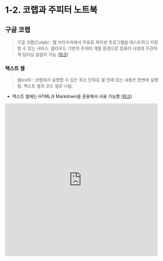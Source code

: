 # 1-2. 코랩과 주피터 노트북

## 구글 코랩

>구글 코랩(Colab) : 웹 브라우저에서 무료로 파이썬 프로그램을 테스트하고 저장할 수 있는 서비스. 클라우드 기반의 주피터 개발 환경으로 컴퓨터 사양과 무관하게 딥러닝 실습이 가능 ([링크](https://colab.google/))

### 텍스트 셀
>셀(cell) : 코랩에서 실행할 수 있는 최소 단위로 셀 안에 있는 내용은 한번에 실행됨. 텍스트 셀과 코드 셀로 나뉨.

- 텍스트 셀에는 HTML과 Markdown을 혼용해서 사용 가능함 ([링크](https://www.google.co.kr/books/edition/%ED%98%BC%EC%9E%90_%EA%B3%B5%EB%B6%80%ED%95%98%EB%8A%94_%EB%A8%B8%EC%8B%A0%EB%9F%AC%EB%8B%9D+%EB%94%A5%EB%9F%AC/9Q0REAAAQBAJ?hl=ko&gbpv=1&dq=%EA%B5%AC%EA%B8%80+%EC%BD%94%EB%9E%A9+%ED%85%8D%EC%8A%A4%ED%8A%B8+%EC%85%80%EC%97%90+%EC%82%AC%EC%9A%A9%ED%95%A0+%EC%88%98+%EC%9E%88%EB%8A%94+%EB%A7%88%ED%81%AC%EB%8B%A4%EC%9A%B4&pg=PA42&printsec=frontcover))
<iframe frameborder="0" scrolling="no" style="border:0px" src="https://books.google.co.kr/books?id=9Q0REAAAQBAJ&newbks=0&lpg=PA42&dq=%EA%B5%AC%EA%B8%80%20%EC%BD%94%EB%9E%A9%20%ED%85%8D%EC%8A%A4%ED%8A%B8%20%EC%85%80%EC%97%90%20%EC%82%AC%EC%9A%A9%ED%95%A0%20%EC%88%98%20%EC%9E%88%EB%8A%94%20%EB%A7%88%ED%81%AC%EB%8B%A4%EC%9A%B4&hl=ko&pg=PA42&output=embed" width=500 height=500></iframe>